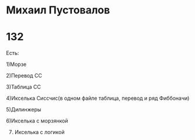 # Михаил Пустовалов 
# 132
Есть:

1)Морзе

2)Перевод СС

3)Таблица СС

4)Икселька Сиссчис(в одном файле таблица, перевод и ряд Фиббоначи)

5)Дилинжеры

6)Икселька с морзянкой

7) Икселька с логикой
